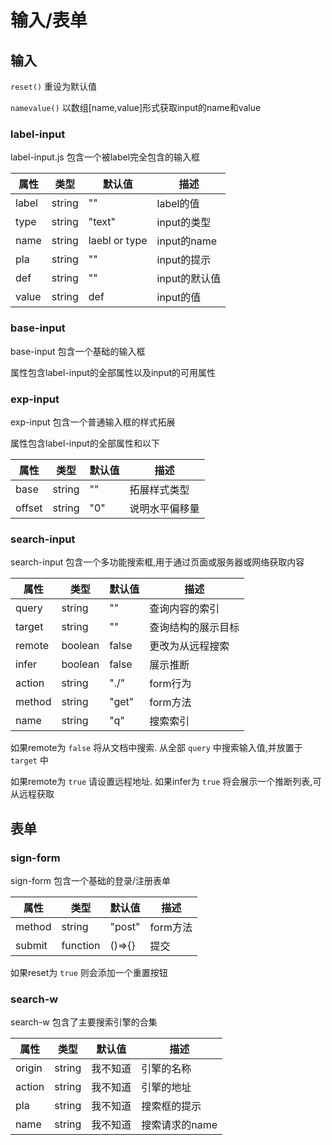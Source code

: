 # 输入/表单

## 输入

`reset()` 重设为默认值

`namevalue()` 以数组[name,value]形式获取input的name和value

### label-input

label-input.js 包含一个被label完全包含的输入框

| 属性  | 类型   | 默认值        | 描述          |
| ----- | ------ | ------------- | ------------- |
| label | string | ""            | label的值     |
| type  | string | "text"        | input的类型   |
| name  | string | laebl or type | input的name   |
| pla   | string | ""            | input的提示   |
| def   | string | ""            | input的默认值 |
| value | string | def           | input的值     |

### base-input

base-input 包含一个基础的输入框

属性包含label-input的全部属性以及input的可用属性

### exp-input

exp-input 包含一个普通输入框的样式拓展

属性包含label-input的全部属性和以下

| 属性   | 类型   | 默认值 | 描述           |
| ------ | ------ | ------ | -------------- |
| base   | string | ""     | 拓展样式类型   |
| offset | string | "0"    | 说明水平偏移量 |

### search-input

search-input 包含一个多功能搜索框,用于通过页面或服务器或网络获取内容

| 属性   | 类型    | 默认值 | 描述               |
| ------ | ------- | ------ | ------------------ |
| query  | string  | ""     | 查询内容的索引     |
| target | string  | ""     | 查询结构的展示目标 |
| remote | boolean | false  | 更改为从远程搜索   |
| infer  | boolean | false  | 展示推断           |
| action | string  | "./"   | form行为           |
| method | string  | "get"  | form方法           |
| name   | string  | "q"    | 搜索索引           |

如果remote为 `false` 将从文档中搜索. 从全部 `query` 中搜索输入值,并放置于
`target` 中

如果remote为 `true` 请设置远程地址. 如果infer为 `true`
将会展示一个推断列表,可从远程获取

## 表单

### sign-form

sign-form 包含一个基础的登录/注册表单

| 属性   | 类型     | 默认值 | 描述     |
| ------ | -------- | ------ | -------- |
| method | string   | "post" | form方法 |
| submit | function | ()=>{} | 提交     |

如果reset为 `true` 则会添加一个重置按钮

### search-w

search-w 包含了主要搜索引擎的合集

| 属性   | 类型   | 默认值   | 描述           |
| ------ | ------ | -------- | -------------- |
| origin | string | 我不知道 | 引擎的名称     |
| action | string | 我不知道 | 引擎的地址     |
| pla    | string | 我不知道 | 搜索框的提示   |
| name   | string | 我不知道 | 搜索请求的name |
